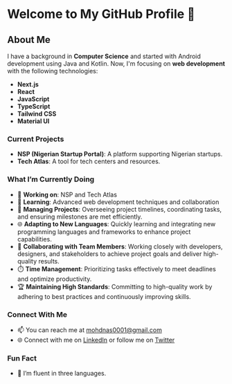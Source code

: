 # Welcome to My GitHub Profile 👋

## About Me

I have a background in **Computer Science** and started with Android development using Java and Kotlin. 
Now, I'm focusing on **web development** with the following technologies:

- **Next.js**
- **React**
- **JavaScript**
- **TypeScript**
- **Tailwind CSS**
- **Material UI**

### Current Projects

- **NSP (Nigerian Startup Portal)**: A platform supporting Nigerian startups.
- **Tech Atlas**: A tool for tech centers and resources.

### What I’m Currently Doing

- 🔭 **Working on**: NSP and Tech Atlas
- 🌱 **Learning**: Advanced web development techniques and collaboration
- 💼 **Managing Projects**: Overseeing project timelines, coordinating tasks, and ensuring milestones are met efficiently.
- 🌐 **Adapting to New Languages**: Quickly learning and integrating new programming languages and frameworks to enhance project capabilities.
- 🤝 **Collaborating with Team Members**: Working closely with developers, designers, and stakeholders to achieve project goals and deliver high-quality results.
- ⏱️ **Time Management**: Prioritizing tasks effectively to meet deadlines and optimize productivity.
- 🏆 **Maintaining High Standards**: Committing to high-quality work by adhering to best practices and continuously improving skills.

### Connect With Me

- 📫 You can reach me at [mohdnas0001@gmail.com](mailto:mohdnas0001@gmail.com)
- 🌐 Connect with me on [LinkedIn](#) or follow me on [Twitter](#)

### Fun Fact

- 🤔 I’m fluent in three languages.
